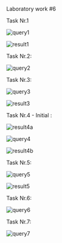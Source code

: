 Laboratory work #6

Task Nr.1

![query1](https://user-images.githubusercontent.com/36602388/48738436-acca8c80-ec59-11e8-91cd-1abed545837a.jpg)

![result1](https://user-images.githubusercontent.com/36602388/48738432-ac31f600-ec59-11e8-887b-8f88fc832c83.jpg)

Task Nr.2:

![query2](https://user-images.githubusercontent.com/36602388/48738437-acca8c80-ec59-11e8-961b-41a3fe560ff4.jpg)

Task Nr.3:

![query3](https://user-images.githubusercontent.com/36602388/48738429-ab995f80-ec59-11e8-8a42-46855d84c8f5.jpg)

![result3](https://user-images.githubusercontent.com/36602388/48738433-ac31f600-ec59-11e8-86af-adff9af53338.jpg)

Task Nr.4 - Initial :

![result4a](https://user-images.githubusercontent.com/36602388/48738434-ac31f600-ec59-11e8-99f4-08759b1e7216.jpg)

![query4](https://user-images.githubusercontent.com/36602388/48738430-ab995f80-ec59-11e8-862f-cb61d22c9968.jpg)

![result4b](https://user-images.githubusercontent.com/36602388/48738650-5447bf00-ec5a-11e8-9cd7-9528891dc999.jpg)

Task Nr.5:

![query5](https://user-images.githubusercontent.com/36602388/48739636-392a7e80-ec5d-11e8-85dd-9cc93760225f.jpg)

![result5](https://user-images.githubusercontent.com/36602388/48739634-3891e800-ec5d-11e8-87b2-bf3d6d6a4507.jpg)

Task Nr.6:

![query6](https://user-images.githubusercontent.com/36602388/48739637-392a7e80-ec5d-11e8-9c83-dccb8bd3045c.jpg)

Task Nr.7:

![query7](https://user-images.githubusercontent.com/36602388/48739638-392a7e80-ec5d-11e8-9d55-5924189af844.jpg)
